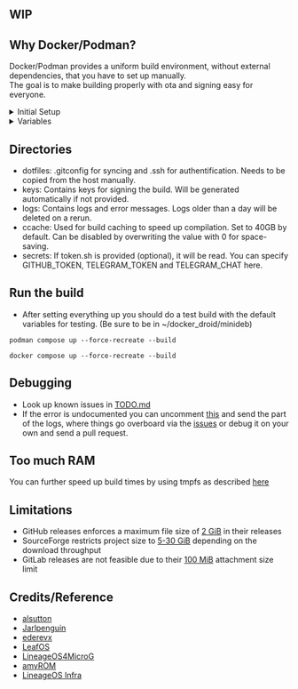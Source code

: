 WIP
----

## Why Docker/Podman?

Docker/Podman provides a uniform build environment, without external dependencies, that you have to set up manually.  
The goal is to make building properly with ota and signing easy for everyone.


<details>
<summary>Initial Setup</summary>
<br>

## Prerequisites

- [Podman](https://podman.io/docs/installation)
  - [Python venv](https://docs.python.org/3/library/venv.html#creating-virtual-environments)
  - [Podman compose](https://github.com/containers/podman-compose?tab=readme-ov-file#pip)
- or [Docker](https://docs.docker.com/engine/install)
  - [Docker Rootless](https://docs.docker.com/engine/security/rootless/)
- [SSH](https://docs.github.com/en/authentication/connecting-to-github-with-ssh/generating-a-new-ssh-key-and-adding-it-to-the-ssh-agent)
- [GitConfig](https://git-scm.com/book/en/v2/Getting-Started-First-Time-Git-Setup)
- ZRam (highly recommended): [Debian](https://wiki.debian.org/ZRam), [Fedora](https://github.com/systemd/zram-generator), [Ubuntu](https://wiki.ubuntuusers.de/zRam)


### Setting up permissions

First we need to find the UID, that is used for Docker/Podman.  
For Debian/Ubuntu this seems to be 100999 and on Fedora 52587,  
which should be $subUID+$containerUID-1 according to the [docker forums](https://forums.docker.com/t/map-more-uid-on-rootless-docker-and-mount-volume/102928/8).


We need to manually create the required folders for the respective volumes
```
mkdir -p ~/docker_droid/src ~/docker_droid/dotfiles ~/docker_droid/ccache ~/docker_droid/secrets ~/docker_droid/logs ~/docker_droid/keys
```
Copy the required dotfiles from the host machines
```
cp ~/.gitconfig ~/docker_droid/dotfiles/
cp -r ~/.ssh ~/docker_droid/dotfiles/
```
and clone this repo
```
git clone https://github.com/SirRGB/dockdroid ~/docker_droid/minideb
```

Then we need to chown that directory to the Docker user:

#### Debian/Ubuntu
```
sudo chown -R 100999:"${UID}" ~/docker_droid/src ~/docker_droid/dotfiles ~/docker_droid/ccache ~/docker_droid/secrets ~/docker_droid/logs ~/docker_droid/keys
```

#### Fedora
```
sudo chown -R 52587:"${UID}" ~/docker_droid/src ~/docker_droid/dotfiles ~/docker_droid/ccache ~/docker_droid/secrets ~/docker_droid/logs ~/docker_droid/keys
```

#### Other
(If you know a smarter way to do this please tell me,  
I know the available subuids can be found with `cat /etc/subuid | grep $USER | cut -d":" -f2`  
I just do not know if the container uid is predictable,  
it seems to be 1000 for debian/ubuntu and 100 for fedora)

Let other users read the directory
```
sudo chmod -R 507 ~/docker_droid/src ~/docker_droid/dotfiles ~/docker_droid/ccache ~/docker_droid/secrets ~/docker_droid/logs ~/docker_droid/keys
```
Run the first docker build
```
docker compose up --force-recreate --build
```
Wait until it starts syncing and stop using ctrl + c  
Find out the uid by running:
```
ls -n ~/docker_droid/src/Los15/.repo
```
Give ownership to the uid you found out:  
(replace the 1st UID)
```
sudo chown -R UID:"${UID}" ~/docker_droid/src ~/docker_droid/dotfiles ~/docker_droid/ccache ~/docker_droid/secrets ~/docker_droid/logs ~/docker_droid/keys
```
And remove the incomplete sync
```
sudo rm -rf ~/docker_droid/src/Los15/
```
</details>


<details>
<summary>Variables</summary>
<br>

## required

- DEVICE: Codename(s) of your device(s)
- ROM_DIR: Only change the last part after src/. Defines the source path within the container
- ROM_MANIFEST: URL of the rom manifest you want to sync
- ROM_BRANCH: Branch of the rom you want to sync
- LOCAL_MANIFEST: Direct link to the local manifest(s)
or
- CLONE_REPOS: Links to the repo(s) to clone. Repo name MUST have the following pattern https://github.com/user/android_dir1_dir2_dir3/tree/branch or https://github.com/user/dir1_dir2_dir3/tree/branch. Not recommended.

These variables should be defined in the target.env.

```
mv example.env target.env
```

```
DEVICE=cheeseburger,dumpling,TP1803
ROM_DIR=/droid_workdir/src/Los15
ROM_MANIFEST=https://github.com/LineageOS/android.git
ROM_BRANCH=lineage-22.2
LOCAL_MANIFEST=https://raw.githubusercontent.com/SirRGB/local_manifests/refs/heads/main/cheeseburgerdumpling/A15Lineage.xml,https://raw.githubusercontent.com/SirRGB/local_manifests/refs/heads/main/TP1803/A15Lineage.xml
```

## optional

- GitHub Upload
  - [GITHUB_TOKEN](https://docs.github.com/en/authentication/keeping-your-account-and-data-secure/managing-your-personal-access-tokens)
  - OTA_REPO_URL: for example git@github.com:user/ota_config, will also be used for uploading
  - Requires passwordless ssh keys [added to your GitHub account](https://docs.github.com/en/authentication/connecting-to-github-with-ssh/adding-a-new-ssh-key-to-your-github-account)
- SourceForge Upload
  - SF_USER: Username of your account
  - SF_RELEASES_REPO: Project name
  - Requires passwordless ssh keys added to your [SourceForge account](https://sourceforge.net/p/forge/documentation/SSH%20Keys)
- Telegram logging
  - [TELEGRAM_TOKEN](https://core.telegram.org/bots/features#botfather)
  - TELEGRAM_CHAT: either as @xyz or the id
- TIME_ZONE: either as in the format UTC+2 or CET

These variables should be defined in ~/docker_droid/secrets/token.sh to prevent accidentally leaking tokens.

```
export GITHUB_TOKEN=thing1234
export OTA_REPO_URL=git@github.com:user/ota_config
```
</details>


## Directories

- dotfiles: .gitconfig for syncing and .ssh for authentification. Needs to be copied from the host manually.
- keys: Contains keys for signing the build. Will be generated automatically if not provided.
- logs: Contains logs and error messages. Logs older than a day will be deleted on a rerun.
- ccache: Used for build caching to speed up compilation. Set to 40GB by default. Can be disabled by overwriting the value with 0 for space-saving.
- secrets: If token.sh is provided (optional), it will be read. You can specify GITHUB_TOKEN, TELEGRAM_TOKEN and TELEGRAM_CHAT here.


## Run the build

- After setting everything up you should do a test build with the default variables for testing. (Be sure to be in ~/docker_droid/minideb)
```
podman compose up --force-recreate --build
```
```
docker compose up --force-recreate --build
```


## Debugging

- Look up known issues in [TODO.md](TODO.md)
- If the error is undocumented you can uncomment [this](https://github.com/SirRGB/dockdroid/blob/da9593dca1ced7932f7f4295d20fab7077104b73/scripts/init.sh#L3) and send the part of the logs, where things go overboard via the [issues](https://github.com/SirRGB/dockdroid/issues) or debug it on your own and send a pull request.


## Too much RAM

You can further speed up build times by using tmpfs as described [here](https://github.com/alsutton/aosp-build-docker-images/tree/main?tab=readme-ov-file#improving-performance-on-linux)


## Limitations

- GitHub releases enforces a maximum file size of [2 GiB](https://docs.github.com/en/repositories/working-with-files/managing-large-files/about-large-files-on-github#distributing-large-binaries) in their releases
- SourceForge restricts project size to [5-30 GiB](https://sourceforge.net/p/forge/documentation/Disk%20Quotas) depending on the download throughput
- GitLab releases are not feasible due to their [100 MiB](https://docs.gitlab.com/user/gitlab_com/#gitlab-cicd) attachment size limit


## Credits/Reference

- [alsutton](https://github.com/alsutton/aosp-build-docker-images/blob/main/debian-12-aosp.dockerfile)
- [Jarlpenguin](https://github.com/Jarlpenguin/releases)
- [ederevx](https://github.com/ederevx/android_scripts)
- [LeafOS](https://github.com/LeafOS-Project/leaf_build)
- [LineageOS4MicroG](https://github.com/lineageos4microg/docker-lineage-cicd)
- [amyROM](https://github.com/amyROM/vendor_amy/blob/207d5e32c3fba38b9fe1ab9cd12c71ca6b81d653/scripts/generate_json_build_info.sh)
- [LineageOS Infra](https://github.com/lineageos-infra/build-config/tree/main/android)
